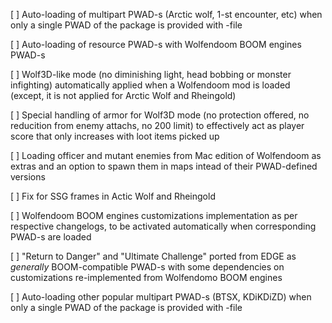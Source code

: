 [   ]   Auto-loading of multipart PWAD-s (Arctic wolf, 1-st encounter, etc) 
        when only a single PWAD of the package is provided with -file

[   ]   Auto-loading of resource PWAD-s with Wolfendoom BOOM engines PWAD-s 

[   ]   Wolf3D-like mode (no diminishing light, head bobbing or monster infighting)
        automatically applied when a Wolfendoom mod is loaded 
        (except, it is not applied for Arctic Wolf and Rheingold)

[   ]   Special handling of armor for Wolf3D mode (no protection offered, 
        no reducition from enemy attachs, no 200 limit) to effectively act 
        as player score that only increases with loot items picked up 

[   ]   Loading officer and mutant enemies from Mac edition of Wolfendoom as extras
        and an option to spawn them in maps intead of their PWAD-defined versions

[   ]   Fix for SSG frames in Actic Wolf and Rheingold

[   ]   Wolfendoom BOOM engines customizations implementation 
        as per respective changelogs, to be activated automatically when
        corresponding PWAD-s are loaded

[   ]   "Return to Danger" and "Ultimate Challenge" ported from EDGE as
        _generally_ BOOM-compatible PWAD-s with some dependencies on customizations
        re-implemented from Wolfendomo BOOM engines
        
[   ]   Auto-loading other popular multipart PWAD-s (BTSX, KDiKDiZD) when only
        a single PWAD of the package is provided with -file
